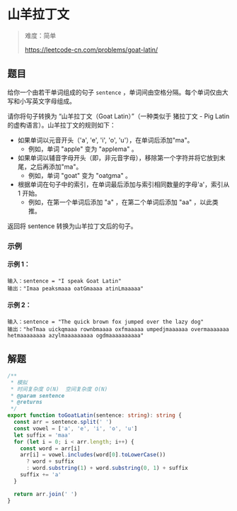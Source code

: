 # 山羊拉丁文

> 难度：简单
>
> https://leetcode-cn.com/problems/goat-latin/

## 题目

给你一个由若干单词组成的句子 `sentence` ，单词间由空格分隔。每个单词仅由大写和小写英文字母组成。

请你将句子转换为 “山羊拉丁文（Goat Latin）”（一种类似于 猪拉丁文 - Pig Latin 的虚构语言）。山羊拉丁文的规则如下：

- 如果单词以元音开头（'a', 'e', 'i', 'o', 'u'），在单词后添加"ma"。
  - 例如，单词 "apple" 变为 "applema" 。
- 如果单词以辅音字母开头（即，非元音字母），移除第一个字符并将它放到末尾，之后再添加"ma"。
  - 例如，单词 "goat" 变为 "oatgma" 。
- 根据单词在句子中的索引，在单词最后添加与索引相同数量的字母'a'，索引从 1 开始。
  - 例如，在第一个单词后添加 "a" ，在第二个单词后添加 "aa" ，以此类推。

返回将 sentence 转换为山羊拉丁文后的句子。

### 示例 

#### 示例 1：

```
输入：sentence = "I speak Goat Latin"
输出："Imaa peaksmaaa oatGmaaaa atinLmaaaaa"
```

#### 示例 2：

```
输入：sentence = "The quick brown fox jumped over the lazy dog"
输出："heTmaa uickqmaaa rownbmaaaa oxfmaaaaa umpedjmaaaaaa overmaaaaaaa hetmaaaaaaaa azylmaaaaaaaaa ogdmaaaaaaaaaa"
```

## 解题

```ts
/**
 * 模拟
 * 时间复杂度 O(N)  空间复杂度 O(N)
 * @param sentence
 * @returns
 */
export function toGoatLatin(sentence: string): string {
  const arr = sentence.split(' ')
  const vowel = ['a', 'e', 'i', 'o', 'u']
  let suffix = 'maa'
  for (let i = 0; i < arr.length; i++) {
    const word = arr[i]
    arr[i] = vowel.includes(word[0].toLowerCase())
      ? word + suffix
      : word.substring(1) + word.substring(0, 1) + suffix
    suffix += 'a'
  }

  return arr.join(' ')
}
```